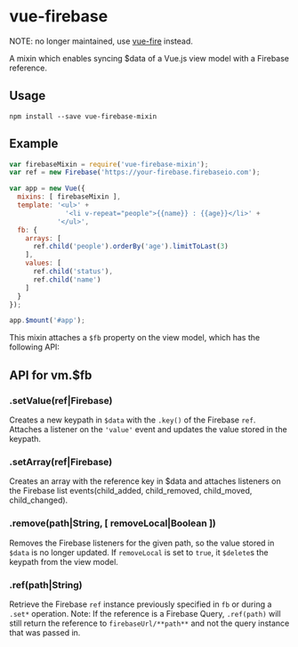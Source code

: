 vue-firebase
============
NOTE: no longer maintained, use [vue-fire](https://github.com/agonbina/vue-fire) instead.

A mixin which enables syncing $data of a Vue.js view model with a Firebase reference.

## Usage
```
npm install --save vue-firebase-mixin
```

## Example
```javascript
var firebaseMixin = require('vue-firebase-mixin');
var ref = new Firebase('https://your-firebase.firebaseio.com');

var app = new Vue({
  mixins: [ firebaseMixin ],
  template: '<ul>' +
              '<li v-repeat="people">{{name}} : {{age}}</li>' +
            '</ul>',
  fb: {
    arrays: [
      ref.child('people').orderBy('age').limitToLast(3)
    ],
    values: [
      ref.child('status'),
      ref.child('name')
    ]
  }
});

app.$mount('#app');
```
This mixin attaches a ```$fb``` property on the view model, which has the following API:

## API for vm.$fb

### .setValue(ref|Firebase)
  Creates a new keypath in ```$data``` with the ```.key()``` of the Firebase ```ref```.
  Attaches a listener on the ```'value'``` event and updates the value stored in the keypath.

### .setArray(ref|Firebase)
  Creates an array with the reference key in $data and attaches listeners
  on the Firebase list events(child_added, child_removed, child_moved, child_changed).

### .remove(path|String, [ removeLocal|Boolean ])
  Removes the Firebase listeners for the given path, so the value stored in ```$data```
  is no longer updated.
  If ```removeLocal``` is set to ```true```, it ```$delete```s the keypath from the view model.

### .ref(path|String)
  Retrieve the Firebase ```ref``` instance previously specified in ```fb``` or during a ```.set*``` operation.
  Note: If the reference is a Firebase Query, ```.ref(path)``` will still return the reference to
  ```firebaseUrl/**path**``` and not the query instance that was passed in.
